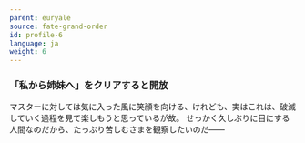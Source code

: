 ```yaml
---
parent: euryale
source: fate-grand-order
id: profile-6
language: ja
weight: 6
---
```


### 「私から姉妹へ」をクリアすると開放

マスターに対しては気に入った風に笑顔を向ける、けれども、実はこれは、破滅していく過程を見て楽しもうと思っているが故。
せっかく久しぶりに目にする人間なのだから、たっぷり苦しむさまを観察したいのだ――
